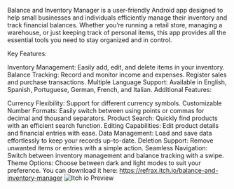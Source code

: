 Balance and Inventory Manager is a user-friendly Android app designed to help small businesses and individuals efficiently manage their inventory and track financial balances. Whether you’re running a retail store, managing a warehouse, or just keeping track of personal items, this app provides all the essential tools you need to stay organized and in control.

Key Features:

Inventory Management:
Easily add, edit, and delete items in your inventory.
Balance Tracking:
Record and monitor income and expenses.
Register sales and purchase transactions.
Multiple Language Support:
Available in English, Spanish, Portuguese, German, French, and Italian.
Additional Features:


Currency Flexibility: Support for different currency symbols.
Customizable Number Formats: Easily switch between using points or commas for decimal and thousand separators.
Product Search: Quickly find products with an efficient search function.
Editing Capabilities: Edit product details and financial entries with ease.
Data Management: Load and save data effortlessly to keep your records up-to-date.
Deletion Support: Remove unwanted items or entries with a simple action.
Seamless Navigation: Switch between inventory management and balance tracking with a swipe.
Theme Options: Choose between dark and light modes to suit your preference.
You can download it here:
https://refrax.itch.io/balance-and-inventory-manager
![Itch io Preview](https://github.com/user-attachments/assets/fff07f95-0a12-4c91-afc2-7ed9333ff8d2)
